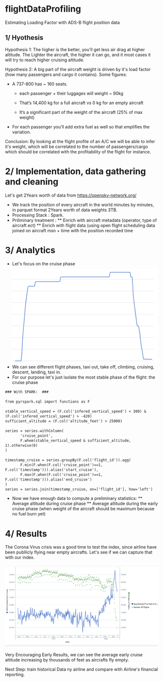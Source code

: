 # flightDataProfiling
Estimating Loading Factor with ADS-B flight position data 

## 1/ Hyothesis
Hypothesis 1: The higher is the better, you’ll get less air drag at higher altitude. The Lighter the aircraft, the higher it can go, and it most cases it will try to reach higher cruising altitude.

Hypothesis 2: A big part of the aircraft weight is driven by it's load factor (how many passengers and cargo it contains). Some figures: 

* A 737-800 has ~ 160 seats. 
  * each passenger + their luggages will weight ~ 90kg
  * That’s 14,400 kg for a full aircraft vs 0 kg for an empty aircraft
  
  * It’s a significant part of the weight of the aircraft (25% of max weight)
* For each passenger you’ll add extra fuel as well so that emplifies the variation.

Conclusion: By looking at the flight profile of an A/C we will be able to infer it's weight, which will be correlated to the number of passengers/cargo which should be correlated with the profitability of the flight for instance.

# 2/ Implementation, data gathering and cleaning 

Let's get 2Years worth of data from https://opensky-network.org/
* We track the position of every aircraft in the world minutes by minutes, in parquet format 2Years worth of data weights 3TB.
* Processing Stack : Spark.
* Priliminary treatment :
  ** Enrich with aircraft metadata (operator, type of aircraft ect) 
  ** Enrich with flight data (using open flight scheduling data joined on aircraft msn + time with the position recorded time
  
# 3/ Analytics

* Let's focus on the cruise phase
![A flight](https://github.com/raphaelcharriez/flightDataProfiling/blob/master/flight.png)
* We can see different flight phases, taxi out, take off, climbing, cruising, descent, landing, taxi in.
* For our purpose let's just isolate the most stable phase of the flight: the cruise phase 

```
### With SPARK:  ### 

from pyrspark.sql import functions as F

stable_vertical_speed = (F.col('infered_vertical_speed') < 300) & (F.col('infered_vertical_speed') > -420)
sufficient_altitude = (F.col('altitude_feet') > 25000)

series = series.withColumn(
       'cruise_point',
       F.whem(stable_vertical_speed & sufficient_altitude, 1).otherwise(0)
)

timestamp_cruise = series.groupBy(F.col('flight_id')).agg(
       F.min(F.when(F.col('cruise_point')==1, F.col('timestamp'))).alias('start_cruise'),
       F.max(F.when(F.col('cruise_point')==1, F.col('timestamp'))).alias('end_cruise')
)
series = series.join(timestamp_cruise, on=['flight_id'], how='left')

```

* Now we have enough data to compute a preliminary statistics: 
 ** Average altitude during cruise phase
 ** Average altitude during the early cruise phase (when weight of the aircraft should be maximum because no fuel burn yet) 

# 4/ Results

The Corona Virus crisis was a good time to test the index, since airline have been publlicly flying near empty aircrafts.  Let's see if we can capture that with our index.

![Early Result](https://github.com/raphaelcharriez/flightDataProfiling/blob/master/Screen%20Shot%202020-03-31%20at%209.05.11%20PM.png?raw=true)

Very Encouraging Early Results, we can see the average early cruise altitude increasing by thousands of feet as aircrafts fly empty. 

Next Step: train historical Data ny airline and compare with Airline's financial reporting.
